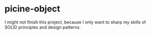# picine-object

I might not finish this project, because I only want to sharp my skills of SOLID principles and design patterns.
